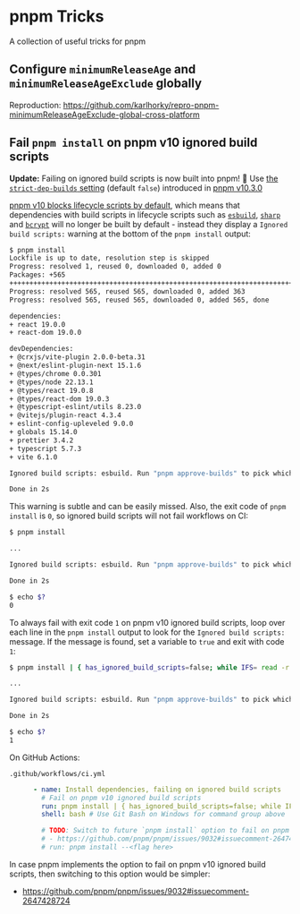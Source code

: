 # pnpm Tricks

A collection of useful tricks for pnpm

## Configure `minimumReleaseAge` and `minimumReleaseAgeExclude` globally

Reproduction: https://github.com/karlhorky/repro-pnpm-minimumReleaseAgeExclude-global-cross-platform

## Fail `pnpm install` on pnpm v10 ignored build scripts

**Update:** Failing on ignored build scripts is now built into pnpm! 🎉 Use [the `strict-dep-builds` setting](https://github.com/pnpm/pnpm/pull/9071#issuecomment-2650192097) (default `false`) introduced in [pnpm v10.3.0](https://github.com/pnpm/pnpm/releases/tag/v10.3.0)

[pnpm v10 blocks lifecycle scripts by default](https://socket.dev/blog/pnpm-10-0-0-blocks-lifecycle-scripts-by-default), which means that dependencies with build scripts in lifecycle scripts such as [`esbuild`](https://www.npmjs.com/package/esbuild), [`sharp`](https://www.npmjs.com/package/sharp) and [`bcrypt`](https://www.npmjs.com/package/bcrypt) will no longer be built by default - instead they display a `Ignored build scripts:` warning at the bottom of the `pnpm install` output:

```bash
$ pnpm install
Lockfile is up to date, resolution step is skipped
Progress: resolved 1, reused 0, downloaded 0, added 0
Packages: +565
++++++++++++++++++++++++++++++++++++++++++++++++++++++++++++++++++++++++++++++++
Progress: resolved 565, reused 565, downloaded 0, added 363
Progress: resolved 565, reused 565, downloaded 0, added 565, done

dependencies:
+ react 19.0.0
+ react-dom 19.0.0

devDependencies:
+ @crxjs/vite-plugin 2.0.0-beta.31
+ @next/eslint-plugin-next 15.1.6
+ @types/chrome 0.0.301
+ @types/node 22.13.1
+ @types/react 19.0.8
+ @types/react-dom 19.0.3
+ @typescript-eslint/utils 8.23.0
+ @vitejs/plugin-react 4.3.4
+ eslint-config-upleveled 9.0.0
+ globals 15.14.0
+ prettier 3.4.2
+ typescript 5.7.3
+ vite 6.1.0

Ignored build scripts: esbuild. Run "pnpm approve-builds" to pick which dependencies should be allowed to run scripts.

Done in 2s
```

This warning is subtle and can be easily missed. Also, the exit code of `pnpm install` is `0`, so ignored build scripts will not fail workflows on CI:

```bash
$ pnpm install

...

Ignored build scripts: esbuild. Run "pnpm approve-builds" to pick which dependencies should be allowed to run scripts.

Done in 2s

$ echo $?
0
```

To always fail with exit code `1` on pnpm v10 ignored build scripts, loop over each line in the `pnpm install` output to look for the `Ignored build scripts:` message. If the message is found, set a variable to `true` and exit with code `1`:

```bash
$ pnpm install | { has_ignored_build_scripts=false; while IFS= read -r line; do echo "$line"; [[ "$line" == *"Ignored build scripts:"* ]] && has_ignored_build_scripts=true; done; [[ "$has_ignored_build_scripts" = false ]]; }

...

Ignored build scripts: esbuild. Run "pnpm approve-builds" to pick which dependencies should be allowed to run scripts.

Done in 2s

$ echo $?
1
```

On GitHub Actions:

`.github/workflows/ci.yml`

```yml
      - name: Install dependencies, failing on ignored build scripts
        # Fail on pnpm v10 ignored build scripts
        run: pnpm install | { has_ignored_build_scripts=false; while IFS= read -r line; do echo "$line"; [[ "$line" == *"Ignored build scripts:"* ]] && has_ignored_build_scripts=true; done; [[ "$has_ignored_build_scripts" = false ]]; }
        shell: bash # Use Git Bash on Windows for command group above

        # TODO: Switch to future `pnpm install` option to fail on pnpm v10 ignored build scripts, if accepted:
        # - https://github.com/pnpm/pnpm/issues/9032#issuecomment-2647428724
        # run: pnpm install --<flag here>
```

In case pnpm implements the option to fail on pnpm v10 ignored build scripts, then switching to this option would be simpler:

- https://github.com/pnpm/pnpm/issues/9032#issuecomment-2647428724
